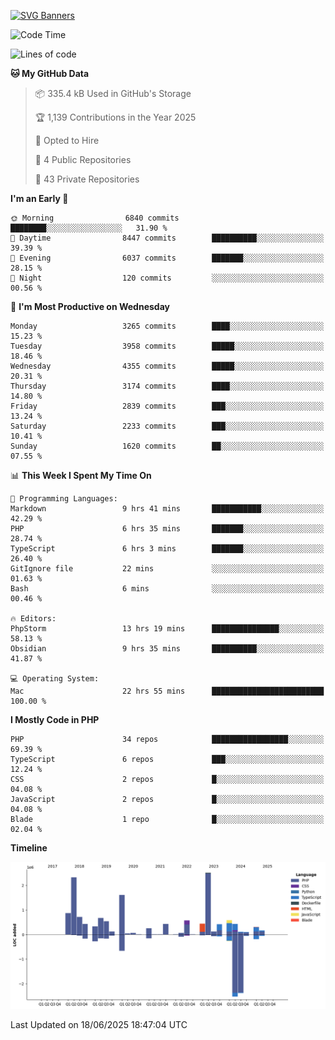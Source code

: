[![SVG Banners](https://svg-banners.vercel.app/api?type=glitch&text1=Gere_Lajos%F0%9F%92%BB&width=800&height=400)](https://github.com/Akshay090/svg-banners)

<!--START_SECTION:waka-->
![Code Time](http://img.shields.io/badge/Code%20Time-2%2C597%20hrs%2024%20mins-blue)

![Lines of code](https://img.shields.io/badge/From%20Hello%20World%20I%27ve%20Written-14.1%20million%20lines%20of%20code-blue)

**🐱 My GitHub Data** 

> 📦 335.4 kB Used in GitHub's Storage 
 > 
> 🏆 1,139 Contributions in the Year 2025
 > 
> 💼 Opted to Hire
 > 
> 📜 4 Public Repositories 
 > 
> 🔑 43 Private Repositories 
 > 
**I'm an Early 🐤** 

```text
🌞 Morning                6840 commits        ████████░░░░░░░░░░░░░░░░░   31.90 % 
🌆 Daytime                8447 commits        ██████████░░░░░░░░░░░░░░░   39.39 % 
🌃 Evening                6037 commits        ███████░░░░░░░░░░░░░░░░░░   28.15 % 
🌙 Night                  120 commits         ░░░░░░░░░░░░░░░░░░░░░░░░░   00.56 % 
```
📅 **I'm Most Productive on Wednesday** 

```text
Monday                   3265 commits        ████░░░░░░░░░░░░░░░░░░░░░   15.23 % 
Tuesday                  3958 commits        █████░░░░░░░░░░░░░░░░░░░░   18.46 % 
Wednesday                4355 commits        █████░░░░░░░░░░░░░░░░░░░░   20.31 % 
Thursday                 3174 commits        ████░░░░░░░░░░░░░░░░░░░░░   14.80 % 
Friday                   2839 commits        ███░░░░░░░░░░░░░░░░░░░░░░   13.24 % 
Saturday                 2233 commits        ███░░░░░░░░░░░░░░░░░░░░░░   10.41 % 
Sunday                   1620 commits        ██░░░░░░░░░░░░░░░░░░░░░░░   07.55 % 
```


📊 **This Week I Spent My Time On** 

```text
💬 Programming Languages: 
Markdown                 9 hrs 41 mins       ███████████░░░░░░░░░░░░░░   42.29 % 
PHP                      6 hrs 35 mins       ███████░░░░░░░░░░░░░░░░░░   28.74 % 
TypeScript               6 hrs 3 mins        ███████░░░░░░░░░░░░░░░░░░   26.40 % 
GitIgnore file           22 mins             ░░░░░░░░░░░░░░░░░░░░░░░░░   01.63 % 
Bash                     6 mins              ░░░░░░░░░░░░░░░░░░░░░░░░░   00.46 % 

🔥 Editors: 
PhpStorm                 13 hrs 19 mins      ███████████████░░░░░░░░░░   58.13 % 
Obsidian                 9 hrs 35 mins       ██████████░░░░░░░░░░░░░░░   41.87 % 

💻 Operating System: 
Mac                      22 hrs 55 mins      █████████████████████████   100.00 % 
```

**I Mostly Code in PHP** 

```text
PHP                      34 repos            █████████████████░░░░░░░░   69.39 % 
TypeScript               6 repos             ███░░░░░░░░░░░░░░░░░░░░░░   12.24 % 
CSS                      2 repos             █░░░░░░░░░░░░░░░░░░░░░░░░   04.08 % 
JavaScript               2 repos             █░░░░░░░░░░░░░░░░░░░░░░░░   04.08 % 
Blade                    1 repo              █░░░░░░░░░░░░░░░░░░░░░░░░   02.04 % 
```



**Timeline**

![Lines of Code chart](https://raw.githubusercontent.com/gere-lajos/gere-lajos/main/assets/bar_graph.png)


 Last Updated on 18/06/2025 18:47:04 UTC
<!--END_SECTION:waka-->

